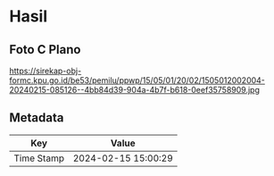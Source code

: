 # Hasil

## Foto C Plano

https://sirekap-obj-formc.kpu.go.id/be53/pemilu/ppwp/15/05/01/20/02/1505012002004-20240215-085126--4bb84d39-904a-4b7f-b618-0eef35758909.jpg


## Metadata

| Key        | Value               |
| ---------- | ------------------- |
| Time Stamp | 2024-02-15 15:00:29 |



